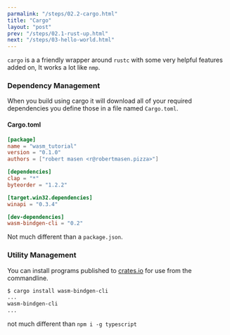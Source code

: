 ```yaml
---
parmalink: "/steps/02.2-cargo.html"
title: "Cargo"
layout: "post"
prev: "/steps/02.1-rust-up.html"
next: "/steps/03-hello-world.html"
---
```

<div class="explain">

<code>cargo</code> is a a friendly wrapper around <code>rustc</code> with some very helpful features added on, It works a lot like <code>nmp</code>.

<h3>Dependency Management</h3>

When you build using cargo it will download all of your required dependencies you define those in a file named `Cargo.toml`.
</div>

#### Cargo.toml

```toml
[package]
name = "wasm_tutorial"
version = "0.1.0"
authors = ["robert masen <r@robertmasen.pizza>"]

[dependencies]
clap = "*"
byteorder = "1.2.2"

[target.win32.dependencies]
winapi = "0.3.4"

[dev-dependencies]
wasm-bindgen-cli = "0.2"
```
Not much different than a `package.json`.

<div class="explain">


<h3>Utility Management</h3>

You can install programs published to [crates.io](https://crates.io) for use from the commandline.
</div>

```bash
$ cargo install wasm-bindgen-cli
...
wasm-bindgen-cli
...
```
not much different than `npm i -g typescript`